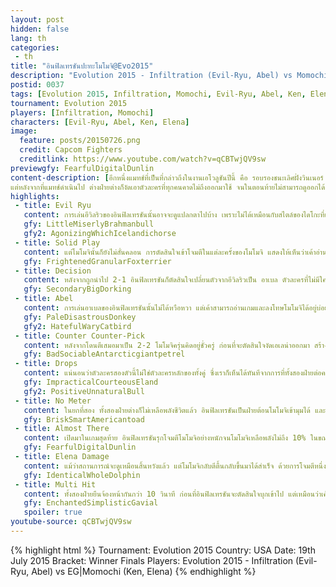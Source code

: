 ```yaml
---
layout: post
hidden: false
lang: th
categories:
 - th
title: "อินฟิลเทรชันปะทะโมโมจิ@Evo2015"
description: "Evolution 2015 - Infiltration (Evil-Ryu, Abel) vs Momochi (Ken, Elena)"
postid: 0037
tags: [Evolution 2015, Infiltration, Momochi, Evil-Ryu, Abel, Ken, Elena]
tournament: Evolution 2015
players: [Infiltration, Momochi]
characters: [Evil-Ryu, Abel, Ken, Elena]
image:
  feature: posts/20150726.png
  credit: Capcom Fighters
  creditlink: https://www.youtube.com/watch?v=qCBTwjQV9sw
previewgfy: FearfulDigitalDunlin
content-description: [อีกหนึ่งแมทช์ที่เป็นที่กล่าวถึงในงานเอโวลูชันปีนี้ คือ รอบรองชนะเลิศฝั่งวินเนอร์ ระหว่างอินฟิลเทรชันและโมโมจิ โดยอินฟิลเทรชันเป็นฝ่ายเซอร์ไพรส์โมโมจิด้วยการงัดเอาอีวิลริวออกมาใช้แทนตัวละครหลักของเค้าอย่างอาคุม่า 
แต่หลังจากที่แมทช์ดำเนินไป ต่างฝ่ายต่างก็งัดเอาตัวละครที่ทุกคนคาดไม่ถึงออกมาใช้ จนในตอนท้ายไม่สามารถดูออกได้แล้วว่าใครสู้กับใครกันแน่]
highlights:
 - title: Evil Ryu
   content: การเล่นอีวิลริวของอินฟิลเทรชันนั้นอาจจะดูแปลกตาไปบ้าง เพราะไม่ได้เหมือนกับสไตล์ของไดโกะที่เน้นใช้ฮาโดเคน แต่อินฟิลเทรชันจะเน้นไปที่การใช้ฟูซซี่ เดินหน้าถอยหลังและชิงจังหวะโจมตีเสียมากกว่า แม้ว่าเค้าจะเป็นฝ่ายเสียยกแรกไปก่อนแต่ก็ตีเสมอกลับมาได้เป็น 1-1 
   gfy: LittleMiserlyBrahmanbull 
   gfy2: AgonizingWhichIcelandichorse
 - title: Solid Play
   content: แต่โมโมจินั้นก็ยังไม่สั่นคลอน การตัดสินใจเข้าโจมตีในแต่ละครั้งของโมโมจิ แสดงให้เห็นว่าเค้าอ่านเกมได้เหนือกว่าอินฟิลเทรชันไปขั้นหนึ่งก็ว่าได้ ถึงแม้ว่าอินฟิลเทรชันจะเปลี่ยนตัวจากอาคุม่ามาเป็นอีวิลริว โมโมจิก็ยังคงเป็นฝ่ายได้เปรียบเหมือนเดิม
   gfy: FrightenedGranularFoxterrier
 - title: Decision
   content: หลังจากถูกนำไป 2-1 อินฟิลเทรชันก็ตัดสินใจเปลี่ยนตัวจากอีวิลริวเป็น อาเบล ตัวละครที่ไม่มีใครเข้าใจว่า ถูกเลือกมาด้วยสาเหตุอะไร แต่อินฟิลเทรชันต้องมองเห็นอะไรบางอย่างแน่ๆ
   gfy: SecondaryBigDorking
 - title: Abel
   content: การเล่นอาเบลของอินฟิลเทรชันนั้นไม่ได้หวือหวา แต่เค้าสามารถอ่านเกมและลงโทษโมโมจิได้อยู่บ่อยครั้ง ทั้งการจับทุ่มหรือการโจมตีสวนฮาโดเคน ซึ่งอินฟิลเทรชันก็สามารถเอาชนะเคนของโมโมจิได้จริงๆซะด้วย
   gfy: PaleDisastrousDonkey
   gfy2: HatefulWaryCatbird
 - title: Counter Counter-Pick
   content: หลังจากโดนตีเสมอมาเป็น 2-2 โมโมจิครุ่นคิดอยู่ชั่วครู่ ก่อนที่จะตัดสินใจงัดเอเลน่าออกมา สร้างความตื่นตลึงให้กับคนดูอีกครั้ง
   gfy: BadSociableAntarcticgiantpetrel
 - title: Drops
   content: แน่นอนว่าตัวละครสองตัวนี้ไม่ใช่ตัวละครหลักของทั้งคู่ ซึ่งเราก็เห็นได้ทันทีจากการที่ทั้งสองฝ่ายต่อคอมโบผิดพลาด แต่ท้ายที่สุดแล้ว อินฟิลเทรชันเป็นฝ่ายเก็บยกแรกไปก่อนด้วยการอัลตร้าที่แสนรุนแรงของอาเบล (ไม่รู้ว่าโมโมจิต่อคอมโบพลาด หรือ คิดว่ามีมิเตอร์สำหรับแคนเซิล จึงพลาดโดนสวนกลับเช่นนั้น)
   gfy: ImpracticalCourteousEland
   gfy2: PositiveUnnaturalBull
 - title: No Meter
   content: ในยกที่สอง ทั้งสองฝ่ายต่างก็ไม่เหลือพลังชีวิตแล้ว อินฟิลเทรชันเป็นฝ่ายต้อนโมโมจิเข้ามุมได้ และเลือกที่จะไม่จบท่า COD เพื่อให้โมโมจิอยู่ในมุม แต่หลังจากที่โมโมจิบุกเข้ามาโจมตี ไม่รู้ว่าอินฟิลเทรชันพยายามทำอะไร(น่าจะจับทุ่ม) แต่เค้าปล่อยการ์ดออกและเสียยกที่สองให้กับโมโมจิ
   gfy: BriskSmartAmericantoad
 - title: Almost There
   content: เปิดมาในเกมสุดท้าย อินฟิลเทรชันรุกโจมตีโมโมจิอย่างหนักจนโมโมจิเหลือพลังไม่ถึง 10% ในขณะที่อินฟิลเทรชันมีพลังเกือบเต็มหลอด
   gfy: FearfulDigitalDunlin
 - title: Elena Damage
   content: แม้ว่าสถานการณ์จะดูเหมือนสิ้นหวังแล้ว แต่โมโมจิกลับตีตื้นกลับขึ้นมาได้สำเร็จ ด้วยการโจมตีหนึ่งคอมโบ ฮีลลิ่ง และโจมตีต่อด้วยคอมโบโฟกัสแอทแทค ลดพลังอาเบลให้มาเหลือเท่าๆกันด้วยความรวดเร็ว
   gfy: IdenticalWholeDolphin
 - title: Multi Hit
   content: ทั้งสองฝ่ายยืนจ้องหน้ากันกว่า 10 วินาที ก่อนที่อินฟิลเทรชันจะตัดสินใจบุกเข้าไป แต่เหมือนว่าเค้าจะกะจังหวะผิดพลาดและถูกทุ่มเข้ามุม หลังจากที่ลุกขึ้นมาและป้องกันการจับทุ่มได้ อินฟิลเทรชันเลือกโจมตีทันทีด้วย Ex COD ที่สามารถป้องกันการโจมตีได้หนึ่งฮิท แต่โมโมจิต่อคอมโบด้วยความรวดเร็วและชิงเอาชัยชนะเข้าสู่รอบชิงชนะเลิศได้สำเร็จ ด้วยคะแนน 3-2
   gfy: EnchantedSimplisticGavial
   spoiler: true
youtube-source: qCBTwjQV9sw
---
```


{% highlight html %}
Tournament: Evolution 2015
Country: USA
Date: 19th July 2015
Bracket: Winner Finals
Players: Evolution 2015 - Infiltration (Evil-Ryu, Abel) vs EG|Momochi (Ken, Elena)
{% endhighlight %}